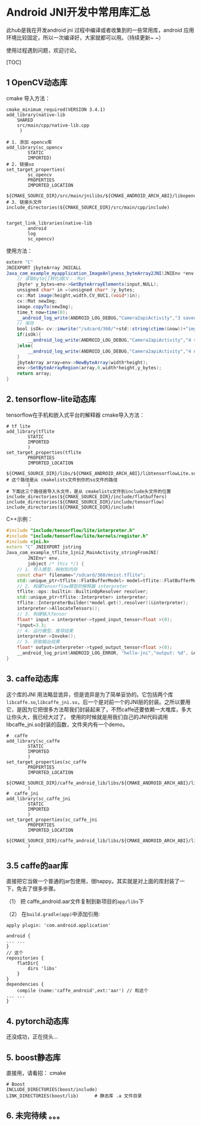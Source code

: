# Android JNI开发中常用库汇总

此hub是我在开发android jni 过程中编译或者收集到的一些常用库，android 应用环境比较固定，所以一次编译好，大家就都可以用。（持续更新~ ~）

使用过程遇到问题，欢迎讨论。

[TOC]

## 1 OpenCV动态库

cmake 导入方法：

~~~shell
cmake_minimum_required(VERSION 3.4.1)
add_library(native-lib
    SHARED
    src/main/cpp/native-lib.cpp
     )

# 1. 添加 opencv库
add_library(sc_opencv
        STATIC
        IMPORTED)
# 2. 链接so
set_target_properties(
        sc_opencv
        PROPERTIES
        IMPORTED_LOCATION
        ${CMAKE_SOURCE_DIR}/src/main/jnilibs/${CMAKE_ANDROID_ARCH_ABI}/libopencv_java3.so)
# 3. 链接头文件
include_directories(${CMAKE_SOURCE_DIR}/src/main/cpp/include)


target_link_libraries(native-lib
        android
        log
        sc_opencv)
~~~

使用方法：

~~~java
extern "C"
JNIEXPORT jbyteArray JNICALL
Java_com_example_myapplication_ImageAnlyness_byteArray2JNI(JNIEnv *env, jclass clazz,jbyteArray input, jint width,jint height) {
    // 读取byte[]转化成CV：：Mat
    jbyte* y_bytes=env->GetByteArrayElements(input,NULL);
    unsigned char* in =(unsigned char* )y_bytes;
    cv::Mat image(height,width,CV_8UC1,(void*)in);
    cv::Mat newImg;
    image.copyTo(newImg);
    time_t now=time(0);
    __android_log_write(ANDROID_LOG_DEBUG,"Camera2apiActivity","3 saved");
    // 保存
    bool isOk= cv::imwrite("/sdcard/360/"+std::string(ctime(&now))+"img.jpeg", newImg);
    if(isOk){
        __android_log_write(ANDROID_LOG_DEBUG,"Camera2apiActivity","4 saved");
    }else{
        __android_log_write(ANDROID_LOG_DEBUG,"Camera2apiActivity","4 not saved");
    }
    jbyteArray array=env->NewByteArray(width*height);
    env->SetByteArrayRegion(array,0,width*height,y_bytes);
    return array;
}
~~~



## 2. tensorflow-lite动态库
tensorflow在手机和嵌入式平台的解释器
cmake导入方法：
~~~shell
# tf lite
add_library(tflite
        STATIC
        IMPORTED
        )
set_target_properties(tflite
        PROPERTIES
        IMPORTED_LOCATION
        ${CMAKE_SOURCE_DIR}/libs/${CMAKE_ANDROID_ARCH_ABI}/libtensorflowLite.so # 这个路径是从 cmakelists文件到你的so文件的路径
        )
# 下面这三个路径是导入头文件，是从 cmakelists文件到include头文件的位置
include_directories(${CMAKE_SOURCE_DIR}/include/flatbuffers)
include_directories(${CMAKE_SOURCE_DIR}/include/tensorflow)
include_directories(${CMAKE_SOURCE_DIR}/include)
~~~
C++示例：
~~~C++
#include "include/tensorflow/lite/interpreter.h"
#include "include/tensorflow/lite/kernels/register.h"
#include <jni.h>
extern "C" JNIEXPORT jstring
Java_com_example_tflite_1jni2_MainActivity_stringFromJNI(
        JNIEnv* env,
        jobject /* this */) {
    // 1. 导入模型，映射到内存
    const char* filename="/sdcard/360/mnist.tflite";
    std::unique_ptr<tflite::FlatBufferModel> model=tflite::FlatBufferModel::BuildFromFile(filename);
    // 2. 构建Tensorflow模型的解释器 interpreter
    tflite::ops::builtin::BuiltinOpResolver resolver;
    std::unique_ptr<tflite::Interpreter> interpreter;
    tflite::InterpreterBuilder(*model.get(),resolver)(&interpreter);
    interpreter->AllocateTensors();
    // 3. 构建输入Tensor
    float* input = interpreter->typed_input_tensor<float >(0);
    *input=3.3;
    // 4. 运行模型，推导结果
    interpreter->Invoke();
    // 5. 获取输出结果
    float* output=interpreter->typed_output_tensor<float >(0);
    __android_log_print(ANDROID_LOG_ERROR, "hello-jni","output: %d", &output);
}
~~~
## 3. caffe动态库
这个库的JNI 用法略显诡异，但是诡异是为了简单妥协的。它包括两个库`libcaffe.so`,`libcaffe_jni.so`，后一个是对前一个的JNI层的封装。之所以要用它，是因为它把很多方法帮我们封装起来了，不然caffe还要依赖一大堆库，多大让你头大，我已经大过了。
使用的时候就是用我们自己的JNI代码调用libcaffe_jni.so封装的函数，文件夹内有一个demo。
~~~shell
#  caffe
add_library(sc_caffe
        STATIC
        IMPORTED
        )
set_target_properties(sc_caffe
        PROPERTIES
        IMPORTED_LOCATION
        ${CMAKE_SOURCE_DIR}/caffe_android_lib/libs/${CMAKE_ANDROID_ARCH_ABI}/libcaffe.so
        )
#  caffe_jni
add_library(sc_caffe_jni
        STATIC
        IMPORTED
        )
set_target_properties(sc_caffe_jni
        PROPERTIES
        IMPORTED_LOCATION
        ${CMAKE_SOURCE_DIR}/caffe_android_lib/libs/${CMAKE_ANDROID_ARCH_ABI}/libcaffe_jni.so
        )
~~~


## 3.5 caffe的aar库
直接把它当做一个普通的jar包使用，很happy。其实就是对上面的库封装了一下，免去了很多步骤。

（1） 把 caffe_android.aar文件复制到新项目的`app/libs`下

（2） 在`build.gradle(app)`中添加引用:

~~~shell
apply plugin: 'com.android.application'

android {
... ...
}
// 这个
repositories {
    flatDir{
        dirs 'libs'
    }
}
dependencies {
    compile (name:'caffe_android',ext:'aar') // 和这个
... ...
}
~~~
## 4. pytorch动态库
还没成功，正在挠头...


## 5. boost静态库
直接用，请看招：
cmake
~~~shell
# Boost
INCLUDE_DIRECTORIES(boost/include)
LINK_DIRECTORIES(boost/lib)      # 静态库 .a 文件目录
~~~

## 6. 未完待续 。。。